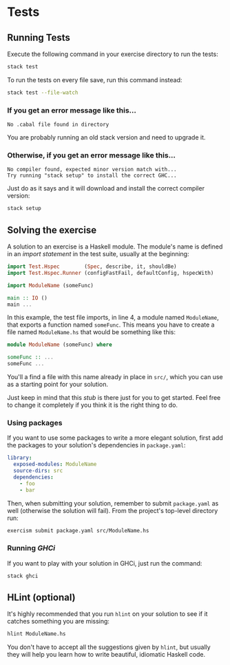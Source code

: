 # Tests


## Running Tests

Execute the following command in your exercise directory to run the tests:

```bash
stack test
```

To run the tests on every file save, run this command instead:

```bash
stack test --file-watch
```

### If you get an error message like this...

```
No .cabal file found in directory
```

You are probably running an old stack version and need
to upgrade it.

### Otherwise, if you get an error message like this...

```
No compiler found, expected minor version match with...
Try running "stack setup" to install the correct GHC...
```

Just do as it says and it will download and install
the correct compiler version:

```bash
stack setup
```

## Solving the exercise

A solution to an exercise is a Haskell module. The module's name is defined
in an *import statement* in the test suite, usually at the beginning:

```haskell
import Test.Hspec        (Spec, describe, it, shouldBe)
import Test.Hspec.Runner (configFastFail, defaultConfig, hspecWith)

import ModuleName (someFunc)

main :: IO ()
main ...
```

In this example, the test file imports, in line 4, a module named
`ModuleName`, that exports a function named `someFunc`. This means you have
to create a file named `ModuleName.hs` that would be something like this:

```haskell
module ModuleName (someFunc) where

someFunc :: ...
someFunc ...
```

You'll a find a file with this name already in place in `src/`,
which you can use as a starting point for your solution.

Just keep in mind that this *stub* is there just for you to get started.
Feel free to change it completely if you think it is the right thing to do.

### Using packages

If you want to use some packages to write a more elegant solution, first
add the packages to your solution's dependencies in `package.yaml`:

```yaml
library:
  exposed-modules: ModuleName
  source-dirs: src
  dependencies:
    - foo
    - bar
```

Then, when submitting your solution, remember to submit `package.yaml` as
well (otherwise the solution will fail). From the project's top-level
directory run:

```bash
exercism submit package.yaml src/ModuleName.hs
```

### Running *GHCi*

If you want to play with your solution in GHCi, just run the command:

```bash
stack ghci
```

## HLint (optional)

It's highly recommended that you run `hlint` on your solution to see if it
catches something you are missing:

```bash
hlint ModuleName.hs
```

You don't have to accept all the suggestions given by `hlint`, but usually
they will help you learn how to write beautiful, idiomatic Haskell code.
